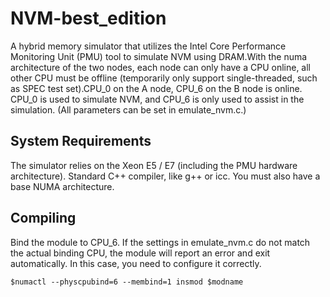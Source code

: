 # NVM-best_edition
A hybrid memory simulator that utilizes the Intel Core Performance Monitoring Unit (PMU) tool to simulate NVM using DRAM.With the numa architecture of the two nodes, each node can only have a CPU online, all other CPU must be offline (temporarily only support single-threaded, such as SPEC test set).CPU_0 on the A node, CPU_6 on the B node is online. CPU_0 is used to simulate NVM, and CPU_6 is only used to assist in the simulation. (All parameters can be set in emulate_nvm.c.)
## System Requirements
The simulator relies on the Xeon E5 / E7 (including the PMU hardware architecture).
Standard C++ compiler, like g++ or icc.
You must also have a base NUMA architecture.
## Compiling
Bind the module to CPU_6. If the settings in emulate_nvm.c do not match the actual binding CPU, the module will report an error and exit automatically. In this case, you need to configure it correctly.
    
    $numactl --physcpubind=6 --membind=1 insmod $modname
